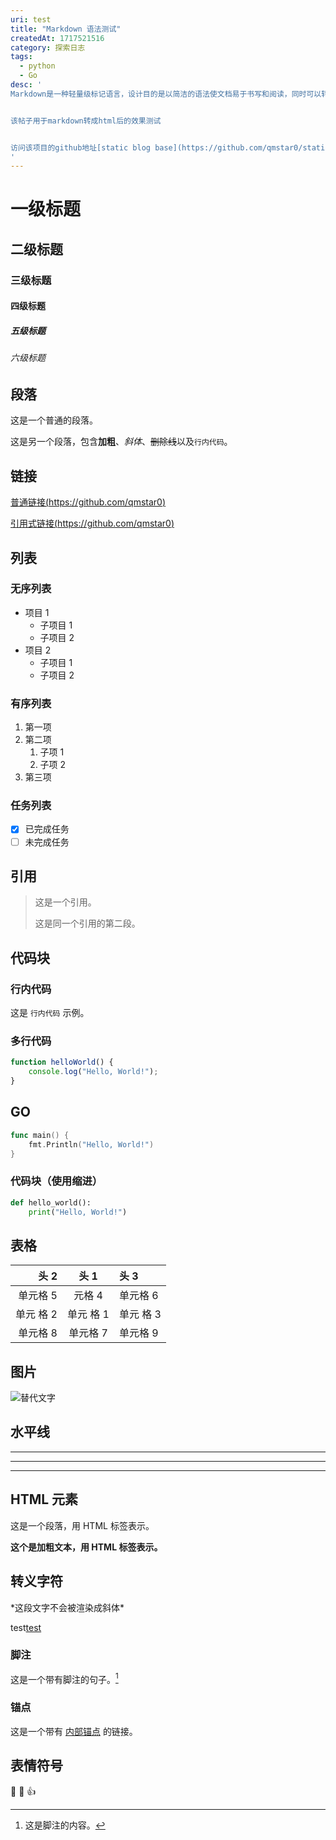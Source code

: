 ```yaml
---
uri: test
title: "Markdown 语法测试"
createdAt: 1717521516
category: 探索日志
tags:
  - python
  - Go
desc: '
Markdown是一种轻量级标记语言，设计目的是以简洁的语法使文档易于书写和阅读，同时可以转换成丰富的HTML格式。


该帖子用于markdown转成html后的效果测试


访问该项目的github地址[static blog base](https://github.com/qmstar0/static_blog_base)以了解该网站是如何部署、生成的
'
---
```


# 一级标题

## 二级标题

### 三级标题

#### 四级标题

##### 五级标题

###### 六级标题

## 段落

这是一个普通的段落。

这是另一个段落，包含**加粗**、*斜体*、~~删除线~~以及`行内代码`。

## 链接

[普通链接(https://github.com/qmstar0)](https://github.com/qmstar0)

[引用式链接(https://github.com/qmstar0)][example]

[example]: https://github.com/qmstar0

## 列表

### 无序列表

- 项目 1
    - 子项目 1
    - 子项目 2
- 项目 2
    - 子项目 1
    - 子项目 2

### 有序列表

1. 第一项
2. 第二项
    1. 子项 1
    2. 子项 2
3. 第三项

### 任务列表

- [x] 已完成任务
- [ ] 未完成任务

## 引用

> 这是一个引用。
>
> 这是同一个引用的第二段。

## 代码块

### 行内代码

这是 `行内代码` 示例。

### 多行代码

``` javascript
function helloWorld() {
    console.log("Hello, World!");
}
```

## GO

``` go
func main() {
	fmt.Println("Hello, World!")
}
```

### 代码块（使用缩进）

``` python
def hello_world():
	print("Hello, World!")
```

## 表格

|         头 2 |   **头 1**   | **头 3**     |
|------------:|:-----------:|:------------|
|       单元格 5 |    元格 4     | 单元格 6       |
| 单元      格 2 | 单元      格 1 | 单元      格 3 |
|       单元格 8 |    单元格 7    | 单元格 9       |

## 图片

![替代文字](https://avatars.githubusercontent.com/u/98627866?s=400&u=ebea71733d13a7764f7ed0f6d03c3ddc2a8e5a51&v=4 "图片标题")

## 水平线
---

***

___

## HTML 元素

<p>这是一个段落，用 HTML 标签表示。</p>

<strong>这个是加粗文本，用 HTML 标签表示。</strong>

## 转义字符

\*这段文字不会被渲染成斜体\*

test[test][1]

[1]: http://baidu.com

### 脚注

这是一个带有脚注的句子。[^1]

[^1]: 这是脚注的内容。

### 锚点

这是一个带有 [内部锚点](#标题) 的链接。

## 表情符号

🐚 🐲 👍
